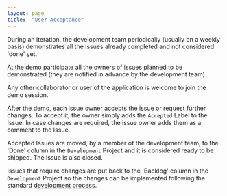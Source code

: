 ```yaml
---
layout: page
title:  "User Acceptance"
---
```


During an iteration, the development team periodically (usually on a weekly basis) demonstrates all the issues already completed and not considered 'done' yet.

 At the demo participate all the owners of issues planned to be demonstrated (they are notified in advance by the development team).

Any other collaborator or user of the application is welcome to join the demo session.

After the demo, each issue owner accepts the issue or request further changes. To accept it, the owner simply adds the `Accepted` Label to the Issue. In case changes are required, the issue owner adds them as a comment to the Issue.

Accepted Issues are moved, by a member of the development team, to the 'Done' column in the `Development` Project and it is considered ready to be shipped. The Issue is also closed.

Issues that require changes are put back to the 'Backlog' column in the `Development` Project so the changes can be implemented following the standard [development process](https://inforlife.github.io/process/development.html).
